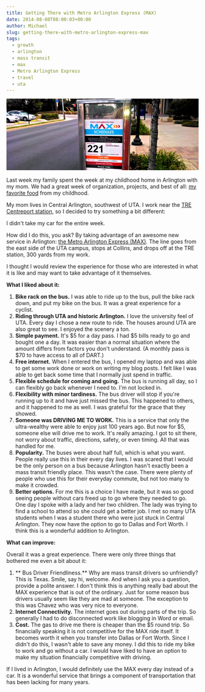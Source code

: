 ```yaml
---
title: Getting There with Metro Arlington Express (MAX)
date: 2014-08-08T08:00:03+00:00
author: Michael
slug: getting-there-with-metro-arlington-express-max
tags:
  - growth
  - arlington
  - mass transit
  - max
  - Metro Arlington Express
  - travel
  - uta
---
```

<div class="full-width">
  <img src="/images/feature-getting-there-with-metro-arlington-express-max.jpg" alt="Failure Masquerading as Success" />
</div>

Last week my family spent the week at my childhood home in Arlington with my mom. We had a great week of organization, projects, and best of all: [my favorite food](/empathy/) from my childhood.

My mom lives in Central Arlington, southwest of UTA. I work near the [TRE Centreport station](http://www.trinityrailwayexpress.org/stationsdetail.html?item_id=5), so I decided to try something a bit different:

I didn't take my car for the entire week.

How did I do this, you ask? By taking advantage of an awesome new service in Arlington: [the Metro Arlington Express (MAX)](http://www.ridethemax.com/). The line goes from the east side of the UTA campus, stops at Collins, and drops off at the TRE station, 300 yards from my work.

I thought I would review the experience for those who are interested in what it is like and may want to take advantage of it themselves.

**What I liked about it:**

  1. **Bike rack on the bus.** I was able to ride up to the bus, pull the bike rack down, and put my bike on the bus. It was a great experience for a cyclist.
  2. **Riding through UTA and historic Arlington.** I love the university feel of UTA. Every day I chose a new route to ride. The houses around UTA are also great to see. I enjoyed the scenery a ton.
  3. **Simple payment.** It's $5 for a day pass. I had $5 bills ready to go and bought one a day. It was easier than a normal situation where the amount differs from factors you don't understand. (A monthly pass is $70 to have access to all of DART.)
  4. **Free internet.** When I entered the bus, I opened my laptop and was able to get some work done or work on writing my blog posts. I felt like I was able to get back some time that I normally just spend in traffic.
  5. **Flexible schedule for coming and going.** The bus is running all day, so I can flexibly go back whenever I need to. I'm not locked in.
  6. **Flexibility with minor tardiness.** The bus driver will stop if you're running up to it and have just missed the bus. This happened to others, and it happened to me as well. I was grateful for the grace that they showed.
  7. **Someone was DRIVING ME TO WORK.** This is a service that only the ultra-wealthy were able to enjoy just 100 years ago. But now for $5, someone else will drive me to work. It's really amazing. I got to sit there, not worry about traffic, directions, safety, or even timing. All that was handled for me.
  8. **Popularity.** The buses were about half full, which is what you want. People really use this in their every day lives. I was scared that I would be the only person on a bus because Arlington hasn't exactly been a mass transit friendly place. This wasn't the case. There were plenty of people who use this for their everyday commute, but not too many to make it crowded.
  9. **Better options.** For me this is a choice I have made, but it was so good seeing people without cars freed up to go where they needed to go. One day I spoke with a lady and her two children. The lady was trying to find a school to attend so she could get a better job. I met so many UTA students when I was a student there who were just stuck in Central Arlington. They now have the option to go to Dallas and Fort Worth. I think this is a wonderful addition to Arlington.

**What can improve:**

Overall it was a great experience. There were only three things that bothered me even a bit about it:

  1. ** Bus Driver Friendliness.** Why are mass transit drivers so unfriendly? This is Texas. Smile, say hi, welcome. And when I ask you a question, provide a polite answer. I don't think this is anything really bad about the MAX experience that is out of the ordinary. Just for some reason bus drivers usually seem like they are mad at someone. The exception to this was Chavez who was very nice to everyone.
  2. **Internet Connectivity.** The internet goes out during parts of the trip. So generally I had to do disconnected work like blogging in Word or email.
  3. **Cost.** The gas to drive me there is cheaper than the $5 round trip. So financially speaking it is not competitive for the MAX ride itself. It becomes worth it when you transfer into Dallas or Fort Worth. Since I didn't do this, I wasn't able to save any money. I did this to ride my bike to work and go without a car. I would have liked to have an option to make my situation financially competitive with driving.

If I lived in Arlington, I would definitely use the MAX every day instead of a car. It is a wonderful service that brings a component of transportation that has been lacking for many years.